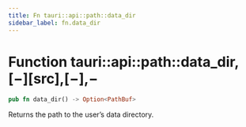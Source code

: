 ```yaml
---
title: Fn tauri::api::path::data_dir
sidebar_label: fn.data_dir
---
```


# Function tauri::api::path::data_dir,\[−]\[src],\[−],−

```rs
pub fn data_dir() -> Option<PathBuf>
```

Returns the path to the user’s data directory.
